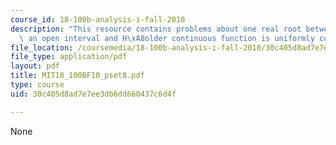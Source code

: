 ```yaml
---
course_id: 18-100b-analysis-i-fall-2010
description: "This resource contains problems about one real root between 0 and 1,\
  \ an open interval and H\xA8older continuous function is uniformly continuous."
file_location: /coursemedia/18-100b-analysis-i-fall-2010/30c405d8ad7e7ee3db6dd660437c6d4f_MIT18_100BF10_pset8.pdf
file_type: application/pdf
layout: pdf
title: MIT18_100BF10_pset8.pdf
type: course
uid: 30c405d8ad7e7ee3db6dd660437c6d4f

---
```

None